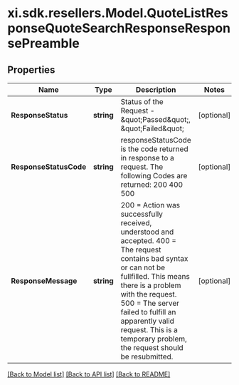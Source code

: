 # xi.sdk.resellers.Model.QuoteListResponseQuoteSearchResponseResponsePreamble

## Properties

Name | Type | Description | Notes
------------ | ------------- | ------------- | -------------
**ResponseStatus** | **string** | Status of the Request - \&quot;Passed\&quot;, \&quot;Failed\&quot; | [optional] 
**ResponseStatusCode** | **string** | responseStatusCode is the code returned in response to a request. The following Codes are returned: 200 400 500 | [optional] 
**ResponseMessage** | **string** | 200 &#x3D; Action was successfully received, understood and accepted. 400 &#x3D; The request contains bad syntax or can not be fullfilled. This means there is a problem with the request. 500 &#x3D; The server failed to fulfill an apparently valid request. This is a temporary problem, the request should be resubmitted. | [optional] 

[[Back to Model list]](../README.md#documentation-for-models) [[Back to API list]](../README.md#documentation-for-api-endpoints) [[Back to README]](../README.md)

